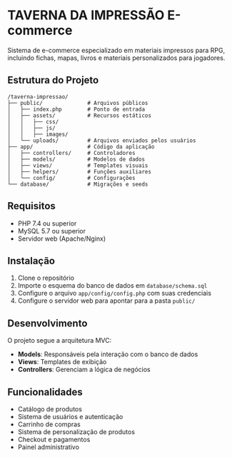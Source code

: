 # TAVERNA DA IMPRESSÃO E-commerce

Sistema de e-commerce especializado em materiais impressos para RPG, incluindo fichas, mapas, livros e materiais personalizados para jogadores.

## Estrutura do Projeto

```
/taverna-impressao/
├── public/              # Arquivos públicos
│   ├── index.php        # Ponto de entrada
│   ├── assets/          # Recursos estáticos
│   │   ├── css/
│   │   ├── js/
│   │   ├── images/
│   └── uploads/         # Arquivos enviados pelos usuários
├── app/                 # Código da aplicação
│   ├── controllers/     # Controladores
│   ├── models/          # Modelos de dados
│   ├── views/           # Templates visuais
│   ├── helpers/         # Funções auxiliares
│   └── config/          # Configurações
└── database/            # Migrações e seeds
```

## Requisitos

- PHP 7.4 ou superior
- MySQL 5.7 ou superior
- Servidor web (Apache/Nginx)

## Instalação

1. Clone o repositório
2. Importe o esquema do banco de dados em `database/schema.sql`
3. Configure o arquivo `app/config/config.php` com suas credenciais
4. Configure o servidor web para apontar para a pasta `public/`

## Desenvolvimento

O projeto segue a arquitetura MVC:

- **Models**: Responsáveis pela interação com o banco de dados
- **Views**: Templates de exibição
- **Controllers**: Gerenciam a lógica de negócios

## Funcionalidades

- Catálogo de produtos
- Sistema de usuários e autenticação
- Carrinho de compras
- Sistema de personalização de produtos
- Checkout e pagamentos
- Painel administrativo